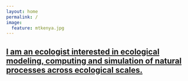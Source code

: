 ```yaml
---
layout: home
permalink: /
image:
  feature: mtkenya.jpg
---
```


<div class="tiles">

<div class="title">
  <a href="/research/">
    <h2>
    I am an ecologist interested in ecological modeling, computing and simulation of natural processes across ecological scales.
    </h2>
  </a>
</div>
